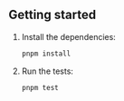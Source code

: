 ## Getting started

1. Install the dependencies:

   ```bash
   pnpm install
   ```

2. Run the tests:

   ```bash
   pnpm test
   ```
